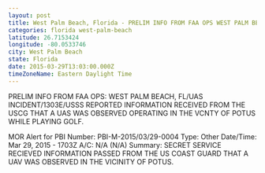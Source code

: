 ```yaml
---
layout: post
title: West Palm Beach, Florida - PRELIM INFO FROM FAA OPS WEST PALM BEACH FL UAS INCIDENT 1303E USSS REPORTED INFORMATION
categories: florida west-palm-beach
latitude: 26.7153424
longitude: -80.0533746
city: West Palm Beach
state: Florida
date: 2015-03-29T13:03:00.000Z
timeZoneName: Eastern Daylight Time
---
```


PRELIM INFO FROM FAA OPS: WEST PALM BEACH, FL/UAS INCIDENT/1303E/USSS REPORTED INFORMATION RECEIVED FROM THE USCG THAT A UAS WAS OBSERVED OPERATING IN THE VCNTY OF POTUS WHILE PLAYING GOLF. 

MOR Alert for PBI
Number: PBI-M-2015/03/29-0004
Type: Other
Date/Time: Mar 29, 2015 - 1703Z
A/C: N/A (N/A)
Summary: SECRET SERVICE RECIEVED INFORMATION PASSED FROM THE US COAST GUARD THAT A UAV WAS OBSERVED IN THE VICINITY OF POTUS. 